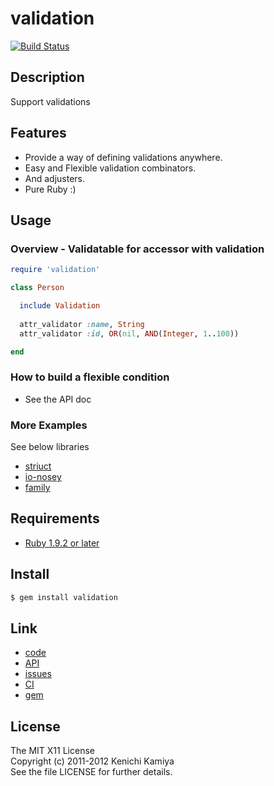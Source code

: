 validation
==========

[![Build Status](https://secure.travis-ci.org/kachick/validation.png)](http://travis-ci.org/kachick/validation)

Description
-----------

Support validations

Features
--------

* Provide a way of defining validations anywhere.
* Easy and Flexible validation combinators.
* And adjusters.
* Pure Ruby :)

Usage
-----

### Overview - Validatable for accessor with validation

```ruby
require 'validation'

class Person

  include Validation
      
  attr_validator :name, String
  attr_validator :id, OR(nil, AND(Integer, 1..100))

end
```

### How to build a flexible condition

* See the API doc

### More Examples

See below libraries

* [striuct](https://github.com/kachick/striuct)
* [io-nosey](https://github.com/kachick/io-nosey)
* [family](https://github.com/kachick/family)

Requirements
-------------

* [Ruby 1.9.2 or later](http://travis-ci.org/#!/kachick/validation)

Install
-------

```bash
$ gem install validation
```

Link
----

* [code](https://github.com/kachick/validation)
* [API](http://kachick.github.com/validation/yard/frames.html)
* [issues](https://github.com/kachick/validation/issues)
* [CI](http://travis-ci.org/#!/kachick/validation)
* [gem](https://rubygems.org/gems/validation)

License
--------

The MIT X11 License  
Copyright (c) 2011-2012 Kenichi Kamiya  
See the file LICENSE for further details.